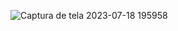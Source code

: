 ![Captura de tela 2023-07-18 195958](https://github.com/ojonatasquirino/previsao-do-tempo/assets/105068717/90f231a7-8f94-4171-92bb-c503bb82a905)

